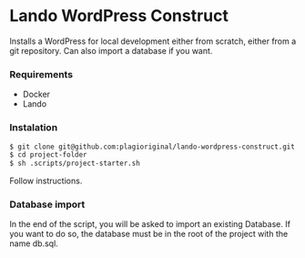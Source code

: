 # Lando WordPress Construct
Installs a WordPress for local development either from scratch, either from a git repository. Can also import a database if you want.

### Requirements
* Docker
* Lando

### Instalation

```sh
$ git clone git@github.com:plagioriginal/lando-wordpress-construct.git project-folder
$ cd project-folder
$ sh .scripts/project-starter.sh
```
Follow instructions.

### Database import
In the end of the script, you will be asked to import an existing Database. If you want to do so, the database must be in the root of the project with the name db.sql.
